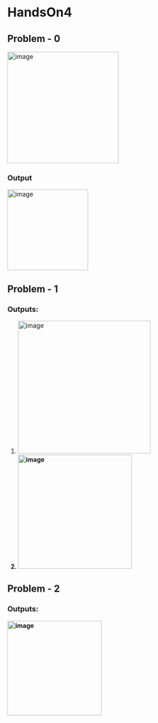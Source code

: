 # HandsOn4

## Problem - 0

<img width="251" alt="image" src="https://github.com/snigdhasuram/HandsOn4/assets/156977256/f61ae384-2569-48fd-a197-febb7b3632b4">

### Output 
<img width="182" alt="image" src="https://github.com/snigdhasuram/HandsOn4/assets/156977256/9fee70aa-b0dd-4c1c-8cf5-2e80b9f5f431">

## Problem - 1
### Outputs:
1. <img width="299" alt="image" src="https://github.com/snigdhasuram/HandsOn4/assets/156977256/b8698fc7-59db-4e1e-bc3e-c5b2b0989f7d"><b>
2. <img width="257" alt="image" src="https://github.com/snigdhasuram/HandsOn4/assets/156977256/f13f0185-a8b8-4610-9ba2-cb4e02afffc4">

## Problem - 2
### Outputs:
<img width="213" alt="image" src="https://github.com/snigdhasuram/HandsOn4/assets/156977256/fe738276-cdd0-4deb-b7a5-ffc58f78763a">
